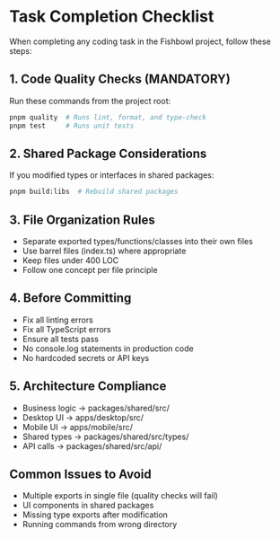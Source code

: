 # Task Completion Checklist

When completing any coding task in the Fishbowl project, follow these steps:

## 1. Code Quality Checks (MANDATORY)

Run these commands from the project root:

```bash
pnpm quality  # Runs lint, format, and type-check
pnpm test     # Runs unit tests
```

## 2. Shared Package Considerations

If you modified types or interfaces in shared packages:

```bash
pnpm build:libs  # Rebuild shared packages
```

## 3. File Organization Rules

- Separate exported types/functions/classes into their own files
- Use barrel files (index.ts) where appropriate
- Keep files under 400 LOC
- Follow one concept per file principle

## 4. Before Committing

- Fix all linting errors
- Fix all TypeScript errors
- Ensure all tests pass
- No console.log statements in production code
- No hardcoded secrets or API keys

## 5. Architecture Compliance

- Business logic → packages/shared/src/
- Desktop UI → apps/desktop/src/
- Mobile UI → apps/mobile/src/
- Shared types → packages/shared/src/types/
- API calls → packages/shared/src/api/

## Common Issues to Avoid

- Multiple exports in single file (quality checks will fail)
- UI components in shared packages
- Missing type exports after modification
- Running commands from wrong directory
